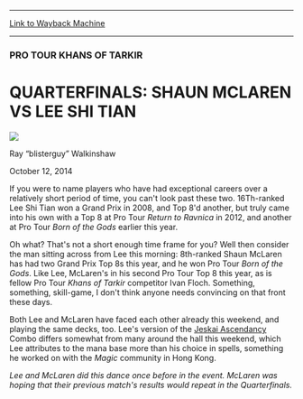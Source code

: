 
---
[Link to Wayback Machine](https://web.archive.org/web/20141015145752/http://magic.wizards.com/en/events/coverage/ptktk/quarterfinals-shaun-mclaren-vs-lee-shi-tian-2014-10-12)

[_metadata_:description]:- "If you were to name players who have had exceptional careers over a relatively short period of time, you can't look past these two. 16Th-ranked Lee Shi Tian won a Grand Prix in 2008, and Top 8'd another, but truly came into his own with a Top 8 at Pro Tour Return to Ravnica in 2012, and another at Pro Tour Born of the Gods earlier this year."
[_metadata_:generator]:- "Drupal 7 (http://drupal.org)"
[_metadata_:node]:- "287111"
[_metadata_:publish_date]:- "2014-10-12"
[_metadata_:source]:- "div-main"
[_metadata_:title]:- "QUARTERFINALS: SHAUN MCLAREN VS LEE SHI TIAN"
[_metadata_:wayback_capture_timestamp]:- "2014-10-15 14:57:52"
[_metadata_:wayback_raw_url]:- "https://web.archive.org/web/20141015145752id_/http://magic.wizards.com/en/events/coverage/ptktk/quarterfinals-shaun-mclaren-vs-lee-shi-tian-2014-10-12"
[_metadata_:wayback_url]:- "http://magic.wizards.com/en/events/coverage/ptktk/quarterfinals-shaun-mclaren-vs-lee-shi-tian-2014-10-12"
---





### PRO TOUR KHANS OF TARKIR


QUARTERFINALS: SHAUN MCLAREN VS LEE SHI TIAN
============================================



![](https://media.magic.wizards.com/styles/auth_small/public/images/person/walkinshaw.jpg)

Ray “blisterguy” Walkinshaw




October 12, 2014
 











 If you were to name players who have had exceptional careers over a relatively short period of time, you can't look past these two. 16Th-ranked Lee Shi Tian won a Grand Prix in 2008, and Top 8'd another, but truly came into his own with a Top 8 at Pro Tour *Return to Ravnica* in 2012, and another at Pro Tour *Born of the Gods* earlier this year.




 Oh what? That's not a short enough time frame for you? Well then consider the man sitting across from Lee this morning: 8th-ranked Shaun McLaren has had two Grand Prix Top 8s this year, and he won Pro Tour *Born of the Gods*. Like Lee, McLaren's in his second Pro Tour Top 8 this year, as is fellow Pro Tour *Khans of Tarkir* competitor Ivan Floch. Something, something, skill-game, I don't think anyone needs convincing on that front these days.




 Both Lee and McLaren have faced each other already this weekend, and playing the same decks, too. Lee's version of the [Jeskai Ascendancy](http://gatherer.wizards.com/Pages/Card/Details.aspx?name=Jeskai+Ascendancy) Combo differs somewhat from many around the hall this weekend, which Lee attributes to the mana base more than his choice in spells, something he worked on with the *Magic* community in Hong Kong.





*Lee and McLaren did this dance once before in the event. McLaren was hoping that their previous match's results would repeat in the Quarterfinals.*




  






 
 




  







